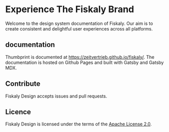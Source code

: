 # Experience The Fiskaly Brand

Welcome to the design system documentation of Fiskaly.
Our aim is to create consistent and delightful user experiences across all platforms.

## documentation

Thumbprint is documented at https://zeitvertrieb.github.io/fiskaly/.
The documentation is hosted on Github Pages and built with Gatsby and Gatsby MDX.

## Contribute

Fiskaly Design accepts issues and pull requests.

## Licence

Fiskaly Design is licensed under the terms of the [Apache License 2.0](LICENSE).
